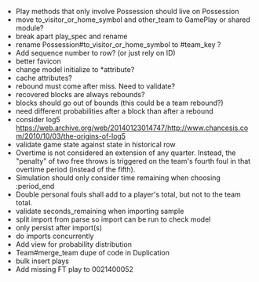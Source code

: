  * Play methods that only involve Possession should live on Possession
 * move to_visitor_or_home_symbol and other_team to GamePlay or shared module?
 * break apart play_spec and rename
 * rename Possession#to_visitor_or_home_symbol to #team_key ?
 * Add sequence number to row? (or just rely on ID)
 * better favicon
 * change model initialize to *attribute?
 * cache attributes?
 * rebound must come after miss. Need to validate?
 * recovered blocks are always rebounds?
 * blocks should go out of bounds (this could be a team rebound?)
 * need different probabilities after a block than after a rebound
 * consider log5 https://web.archive.org/web/20140123014747/http://www.chancesis.com/2010/10/03/the-origins-of-log5
 * validate game state against state in historical row
 * Overtime is not considered an extension of any quarter. Instead, the "penalty" of two free throws is triggered on the team's fourth foul in that overtime period (instead of the fifth).
 * Simulation should only consider time remaining when choosing :period_end
 * Double personal fouls shall add to a player's total, but not to the team total.
 * validate seconds_remaining when importing sample
 * split import from parse so import can be run to check model
 * only persist after import(s)
 * do imports concurrently
 * Add view for probability distribution
 * Team#merge_team dupe of code in Duplication
 * bulk insert plays
 * Add missing FT play to 0021400052
